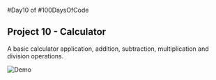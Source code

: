 #Day10 of #100DaysOfCode


## Project 10 - Calculator
A basic calculator application, addition, subtraction, multiplication and division operations. 

![Demo]()


